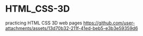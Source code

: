 # HTML_CSS-3D
practicing HTML CSS 3D web pages
https://github.com/user-attachments/assets/13d70b32-211f-41ed-beb5-e3b3e59359d6

